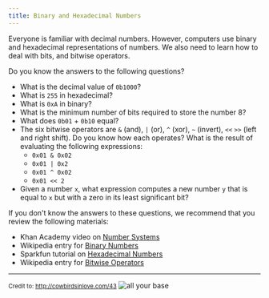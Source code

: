 ```yaml
---
title: Binary and Hexadecimal Numbers
---
```


Everyone is familiar with decimal numbers.
However, computers use binary and hexadecimal representations of numbers.
We also need to learn how to deal with bits, and bitwise operators.

Do you know the answers to the following questions?

- What is the decimal value of `0b1000`?
- What is `255` in hexadecimal?
- What is `0xA` in binary?
- What is the minimum number of bits required to store the number 8?
- What does `0b01` + `0b10` equal?
- The six bitwise operators are `&` (and), `|` (or), `^` (xor), `~` (invert), `<<` `>>` (left and right shift). Do you know how each operates? What is the result of evaluating the following expressions:
    + `0x01 & 0x02`
    + `0x01 | 0x2`
    + `0x01 ^ 0x02`
    + `0x01 << 2`
- Given a number `x`, what expression computes a new number `y`
  that is equal to `x` but with a zero in its least significant bit?

If you don't know the answers to these questions,
we recommend that you review the following materials:

* Khan Academy video on [Number Systems](https://www.khanacademy.org/math/pre-algebra/applying-math-reasoning-topic/alternate-number-bases/v/number-systems-introduction)
* Wikipedia entry for [Binary Numbers](http://en.wikipedia.org/wiki/Binary_number)
* Sparkfun tutorial on [Hexadecimal Numbers](https://learn.sparkfun.com/tutorials/hexadecimal)
* Wikipedia entry for [Bitwise Operators](http://en.wikipedia.org/wiki/Bitwise_operations_in_C)

------
<small>Credit to: <http://cowbirdsinlove.com/43></small>
![all your base](http://cowbirdsinlove.com/comics/base10[1].png)


